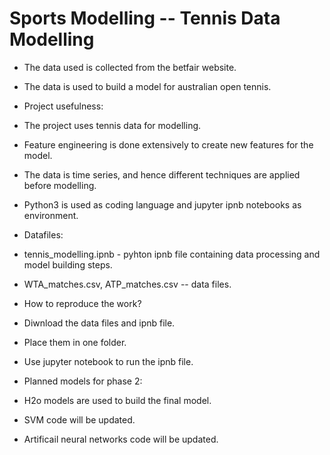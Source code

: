 # Sports Modelling -- Tennis Data Modelling
* The data used is collected from the betfair website.
* The data is used to build a model for australian open tennis.

* Project usefulness:
* The project uses tennis data for modelling.
* Feature engineering is done extensively to create new features for the model.
* The data is time series, and hence different techniques are applied before modelling.
* Python3 is used as coding language and jupyter ipnb notebooks as environment.

* Datafiles:
* tennis_modelling.ipnb - pyhton ipnb file containing data processing and model building steps.
* WTA_matches.csv, ATP_matches.csv -- data files.

* How to reproduce the work?
* Diwnload the data files and ipnb file.
* Place them in one folder.
* Use jupyter notebook to run the ipnb file.

* Planned models for phase 2:
* H2o models are used to build the final model.
* SVM code will be updated.
* Artificail neural networks code will be updated.
